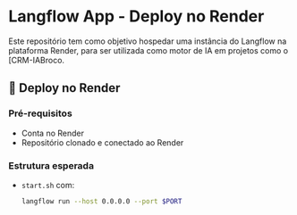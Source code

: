 # Langflow App - Deploy no Render

Este repositório tem como objetivo hospedar uma instância do Langflow na plataforma Render, para ser utilizada como motor de IA em projetos como o [CRM-IABroco.

## 🚀 Deploy no Render

### Pré-requisitos

- Conta no Render
- Repositório clonado e conectado ao Render

### Estrutura esperada

- `start.sh` com:
  ```bash
  langflow run --host 0.0.0.0 --port $PORT
  ```
